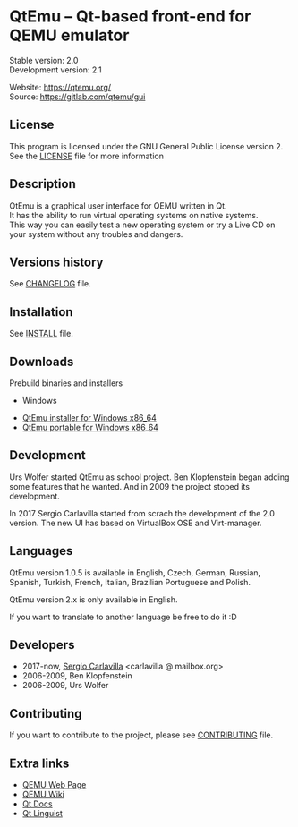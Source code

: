 # QtEmu &ndash; Qt-based front-end for QEMU emulator

Stable version: 2.0 <br />
Development version: 2.1 <br />

Website: https://qtemu.org/ <br />
Source: https://gitlab.com/qtemu/gui

## License

This program is licensed under the GNU General Public License version 2.
See the [LICENSE](https://gitlab.com/Qtemu/gui/blob/master/LICENSE.md) file for more information

## Description

QtEmu is a graphical user interface for QEMU written in Qt. <br />
It has the ability to run virtual operating systems on native systems. <br />
This way you can easily test a new operating system or try a Live CD on your system without any troubles and dangers.

## Versions history

See [CHANGELOG](https://gitlab.com/Qtemu/gui/blob/master/CHANGELOG.md) file.

## Installation

See [INSTALL](https://gitlab.com//Qtemu/gui/blob/master/INSTALL.md) file.

## Downloads

Prebuild binaries and installers

- Windows

* [QtEmu installer for Windows x86_64](https://www.carlavilla.es/qtemu/qtemu_setup_x86_64.exe)
* [QtEmu portable for Windows x86_64](https://www.carlavilla.es/qtemu/qtemu_portable_x86_64.zip)

## Development

Urs Wolfer started QtEmu as school project. Ben Klopfenstein began adding some features that he wanted.
And in 2009 the project stoped its development.

In 2017 Sergio Carlavilla started from scrach the development of the 2.0 version. The new UI has based on
VirtualBox OSE and Virt-manager.

## Languages

QtEmu version 1.0.5 is available in English, Czech, German, Russian, Spanish, Turkish, French, Italian,
Brazilian Portuguese and Polish.

QtEmu version 2.x is only available in English.

If you want to translate to another language be free to do it :D

## Developers

* 2017-now, [Sergio Carlavilla](https://www.carlavilla.es) <carlavilla @ mailbox.org>
* 2006-2009, Ben Klopfenstein <benklop gmail com>
* 2006-2009, Urs Wolfer <uwolfer fwo ch> 

## Contributing

If you want to contribute to the project, please see [CONTRIBUTING](https://gitlab.com/Qtemu/gui/blob/master/CONTRIBUTING.md) file.

## Extra links

* [QEMU Web Page](https://www.qemu.org/)
* [QEMU Wiki](https://wiki.qemu.org/Main_Page)
* [Qt Docs](http://doc.qt.io/qt-5/index.html)
* [Qt Linguist](https://doc.qt.io/qt-5/qtlinguist-index.html)
